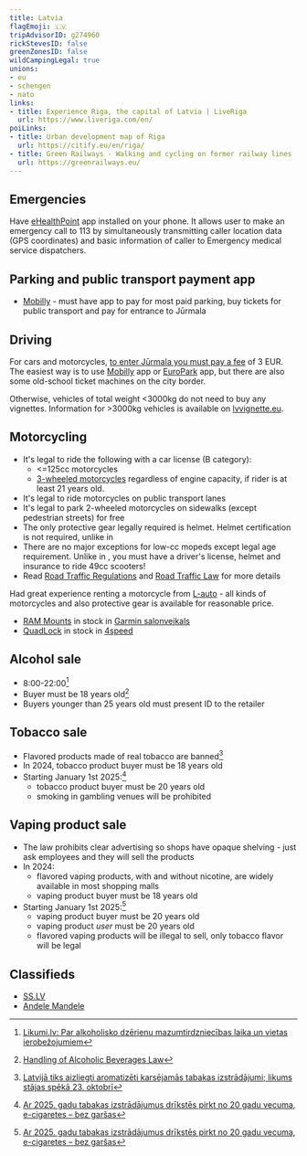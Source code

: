 ```yaml
---
title: Latvia
flagEmoji: 🇱🇻
tripAdvisorID: g274960
rickStevesID: false
greenZonesID: false
wildCampingLegal: true
unions:
- eu
- schengen
- nato
links:
- title: Experience Riga, the capital of Latvia | LiveRiga
  url: https://www.liveriga.com/en/
poiLinks:
- title: Urban development map of Riga
  url: https://citify.eu/en/riga/
- title: Green Railways - Walking and cycling on former railway lines
  url: https://greenrailways.eu/
---
```


## Emergencies

Have [eHealthPoint](https://eveselibaspunkts.lv/en/App) app installed on your phone. It allows user to make an emergency call to 113 by simultaneously transmitting caller location data (GPS coordinates) and basic information of caller to Emergency medical service dispatchers.

## Parking and public transport payment app

- [Mobilly](https://mobilly.lv/) - must have app to pay for most paid parking, buy tickets for public transport and pay for entrance to Jūrmala

## Driving

For cars and motorcycles, [to enter Jūrmala you must pay a fee](https://visitjurmala.lv/en/buy-an-entry-pass) of 3 EUR. The easiest way is to use [Mobilly](https://mobilly.lv/) app or [EuroPark](https://www.europark.lv/en/europark-app/jurmala-entry-pass) app, but there are also some old-school ticket machines on the city border.

Otherwise, vehicles of total weight <3000kg do not need to buy any vignettes. Information for >3000kg vehicles is available on [lvvignette.eu](https://www.lvvignette.eu/about).

## Motorcycling

- It's legal to ride the following with a car license (B category):
  - <=125cc motorcycles
  - [3-wheeled motorcycles](https://en.wikipedia.org/wiki/Piaggio_MP3) regardless of engine capacity, if rider is at least 21 years old.
- It's legal to ride motorcycles on public transport lanes
- It's legal to park 2-wheeled motorcycles on sidewalks (except pedestrian streets) for free
- The only protective gear legally required is helmet. Helmet certification is not required, unlike in [](/countries/italy/#motorcycling)
- There are no major exceptions for low-cc mopeds except legal age requirement. Unlike in [](/countries/france/#motorcycling), you must have a driver's license, helmet and insurance to ride 49cc scooters!
- Read [Road Traffic Regulations](https://likumi.lv/ta/en/en/id/274865-road-traffic-regulations) and [Road Traffic Law](https://likumi.lv/ta/en/en/id/45467-road-traffic-law) for more details

Had great experience renting a motorcycle from [L-auto](https://l-auto.lv/lv) - all kinds of motorcycles and also protective gear is available for reasonable price.

- [RAM Mounts](https://rammount.com/) in stock in [Garmin salonveikals](https://garminshop.lv/lv/kur-nopirkt/)
- [QuadLock](https://www.quadlockcase.eu/) in stock in [4speed](https://4speed.lv/lv/contacts)

## Alcohol sale

- 8:00-22:00[^1]
- Buyer must be 18 years old[^4]
- Buyers younger than 25 years old must present ID to the retailer

## Tobacco sale

- Flavored products made of real tobacco are banned[^2]
- In 2024, tobacco product buyer must be 18 years old
- Starting January 1st 2025:[^3]
  - tobacco product buyer must be 20 years old
  - smoking in gambling venues will be prohibited

## Vaping product sale

- The law prohibits clear advertising so shops have opaque shelving - just ask employees and they will sell the products
- In 2024:
  - flavored vaping products, with and without nicotine, are widely available in most shopping malls
  - vaping product buyer must be 18 years old
- Starting January 1st 2025:[^3]
  - vaping product buyer must be 20 years old
  - vaping product _user_ must be 20 years old
  - flavored vaping products will be illegal to sell, only tobacco flavor will be legal

## Classifieds

- [SS.LV](https://ss.lv)
- [Andele Mandele](https://www.andelemandele.lv)

[^1]: [Likumi.lv: Par alkoholisko dzērienu mazumtirdzniecības laika un vietas ierobežojumiem](https://likumi.lv/ta/id/272336-par-alkoholisko-dzerienu-mazumtirdzniecibas-laika-un-vietas-ierobezojumiem)
[^2]: [Latvijā tiks aizliegti aromatizēti karsējamās tabakas izstrādājumi; likums stājas spēkā 23. oktobrī](https://nra.lv/latvija/429894-latvija-tiks-aizliegti-aromatizeti-karsejamas-tabakas-izstradajumi-likums-stajas-speka-23-oktobri.htm)
[^3]: [Ar 2025. gadu tabakas izstrādājumus drīkstēs pirkt no 20 gadu vecuma, e-cigaretes – bez garšas](https://www.lsm.lv/raksts/zinas/latvija/11.01.2024-ar-2025-gadu-tabakas-izstradajumus-drikstes-pirkt-no-20-gadu-vecuma-e-cigaretes-bez-garsas.a538510/)
[^4]: [Handling of Alcoholic Beverages Law](https://likumi.lv/ta/en/en/id/88009-handling-of-alcoholic-beverages-law)
